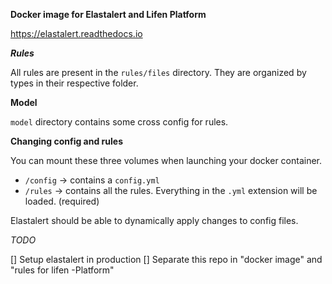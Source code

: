 **Docker image for Elastalert and Lifen Platform**

https://elastalert.readthedocs.io

***Rules***

All rules are present in the `rules/files` directory. They are organized by types in their respective folder.

****Model****

`model` directory contains some cross config for rules.

**Changing config and rules**

You can mount these three volumes when launching your docker container.

* `/config` -> contains a `config.yml`
* `/rules` -> contains all the rules. Everything in the `.yml` extension will be loaded. (required)

Elastalert should be able to dynamically apply changes to config files.

*TODO*

[] Setup elastalert in production
[] Separate this repo in "docker image" and "rules for lifen -Platform"
